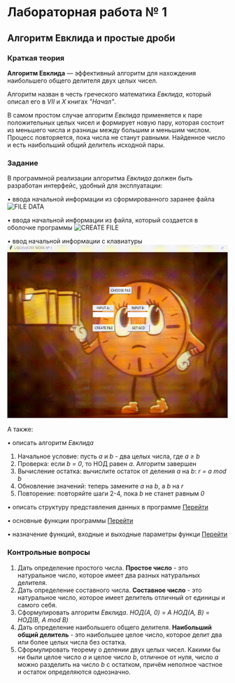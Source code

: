 # Лабораторная работа № 1

## Алгоритм Евклида и простые дроби

### Краткая теория

**Алгоритм Евклида** — эффективный алгоритм для нахождения наибольшего общего делителя двух целых чисел.

Алгоритм назван в честь греческого математика *Евклида*, который описал его в *VII* и *X* книгах *"Начал"*.

В самом простом случае алгоритм *Евклида* применяется к паре положительных целых чисел и формирует новую пару, которая состоит из меньшего числа и разницы между большим и меньшим числом. Процесс повторяется, пока числа не станут равными. Найденное число и есть наибольший общий делитель исходной пары.

### Задание

В программной реализации алгоритма *Евклида* должен быть разработан интерфейс, удобный для эксплуатации:

• ввода начальной информации из сформированного заранее файла
![FILE DATA](https://github.com/Denzi33/University/blob/main/Magistracy/теория_чисел/лабораторные_работы/лабораторная_работа_1/resources/gifs/file_data.gif)

• ввода начальной информации из файла, который создается в оболочке программы
![CREATE FILE](https://github.com/Denzi33/University/blob/main/Magistracy/теория_чисел/лабораторные_работы/лабораторная_работа_1/resources/gifs/create_file.gif)

• ввод начальной информации с клавиатуры
![INPUT DATA](https://github.com/Denzi33/University/blob/main/Magistracy/теория_чисел/лабораторные_работы/лабораторная_работа_1/resources/gifs/input_data.gif)

А также:

• описать алгоритм *Евклида*

1) Начальное условие: пусть *a* и *b* - два целых числа, где *a ≥ b*
2) Проверка: если *b = 0*, то НОД равен *a*. Алгоритм завершен
3) Вычисление остатка: вычислите остаток от деления *a* на *b*: *r = a mod b*
4) Обновление значений: теперь замените *a* на *b*, а *b* на *r*
5) Повторение: повторяйте шаги 2-4, пока *b* не станет равным *0*

• описать структуру представления данных в программе
<a href="http://htmlpreview.github.io/?https://github.com/Denzi33/University/blob/main/Magistracy/%D1%82%D0%B5%D0%BE%D1%80%D0%B8%D1%8F_%D1%87%D0%B8%D1%81%D0%B5%D0%BB/%D0%BB%D0%B0%D0%B1%D0%BE%D1%80%D0%B0%D1%82%D0%BE%D1%80%D0%BD%D1%8B%D0%B5_%D1%80%D0%B0%D0%B1%D0%BE%D1%82%D1%8B/%D0%BB%D0%B0%D0%B1%D0%BE%D1%80%D0%B0%D1%82%D0%BE%D1%80%D0%BD%D0%B0%D1%8F_%D1%80%D0%B0%D0%B1%D0%BE%D1%82%D0%B0_1/docs/_build/html/code_docs.html" target="_blank" rel="noopener noreferrer">Перейти</a>

• основные функции программы
<a href="http://htmlpreview.github.io/?https://github.com/Denzi33/University/blob/main/Magistracy/%D1%82%D0%B5%D0%BE%D1%80%D0%B8%D1%8F_%D1%87%D0%B8%D1%81%D0%B5%D0%BB/%D0%BB%D0%B0%D0%B1%D0%BE%D1%80%D0%B0%D1%82%D0%BE%D1%80%D0%BD%D1%8B%D0%B5_%D1%80%D0%B0%D0%B1%D0%BE%D1%82%D1%8B/%D0%BB%D0%B0%D0%B1%D0%BE%D1%80%D0%B0%D1%82%D0%BE%D1%80%D0%BD%D0%B0%D1%8F_%D1%80%D0%B0%D0%B1%D0%BE%D1%82%D0%B0_1/docs/_build/html/code_docs.html" target="_blank" rel="noopener noreferrer">Перейти</a>

• назначение функций, входные и выходные параметры функци
<a href="http://htmlpreview.github.io/?https://github.com/Denzi33/University/blob/main/Magistracy/%D1%82%D0%B5%D0%BE%D1%80%D0%B8%D1%8F_%D1%87%D0%B8%D1%81%D0%B5%D0%BB/%D0%BB%D0%B0%D0%B1%D0%BE%D1%80%D0%B0%D1%82%D0%BE%D1%80%D0%BD%D1%8B%D0%B5_%D1%80%D0%B0%D0%B1%D0%BE%D1%82%D1%8B/%D0%BB%D0%B0%D0%B1%D0%BE%D1%80%D0%B0%D1%82%D0%BE%D1%80%D0%BD%D0%B0%D1%8F_%D1%80%D0%B0%D0%B1%D0%BE%D1%82%D0%B0_1/docs/_build/html/code_docs.html" target="_blank" rel="noopener noreferrer">Перейти</a>

### Контрольные вопросы

1. Дать определение простого числа.
    **Простое число** - это натуральное число, которое имеет два разных натуральных делителя.
2. Дать определение составного числа.
    **Составное число** - это натуральное число, которое имеет делитель отличный от единицы и самого себя.
3. Сформулировать алгоритм *Евклида*.
    *НОД(A, 0) = A*
    *НОД(A, B) = НОД(B, A mod B)*
4. Дать определение наибольшего общего делителя.
    **Наибольший общий делитель** - это наибольшее целое число, которое делит два или более целых числа без остатка.
5. Сформулировать теорему о делении двух целых чисел.
    Какими бы ни были целое число *a* и целое число *b*, отличное от нуля, число *a* можно разделить на число *b* с остатком, причём неполное частное и остаток определяются однозначно.
